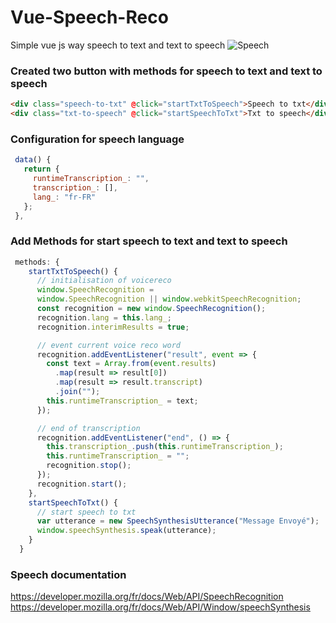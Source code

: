 # Vue-Speech-Reco
Simple vue js way speech to text and text to speech
![Speech](https://user-images.githubusercontent.com/23725255/72082949-4ee78100-3301-11ea-9f96-d74f36c8c946.PNG)

### Created two button with methods for speech to text and text to speech

```html
<div class="speech-to-txt" @click="startTxtToSpeech">Speech to txt</div>
<div class="txt-to-speech" @click="startSpeechToTxt">Txt to speech</div>

```
### Configuration for speech language


```js
 data() {
   return {
     runtimeTranscription_: "",
     transcription_: [],
     lang_: "fr-FR"
   };
 },
``` 

### Add Methods for start speech to text and text to speech


```js
 methods: {
    startTxtToSpeech() {
      // initialisation of voicereco
      window.SpeechRecognition =
      window.SpeechRecognition || window.webkitSpeechRecognition;
      const recognition = new window.SpeechRecognition();
      recognition.lang = this.lang_;
      recognition.interimResults = true;

      // event current voice reco word
      recognition.addEventListener("result", event => {
        const text = Array.from(event.results)
          .map(result => result[0])
          .map(result => result.transcript)
          .join("");
        this.runtimeTranscription_ = text;
      });

      // end of transcription
      recognition.addEventListener("end", () => {
        this.transcription_.push(this.runtimeTranscription_);
        this.runtimeTranscription_ = "";
        recognition.stop();
      });
      recognition.start();
    },
    startSpeechToTxt() {
      // start speech to txt
      var utterance = new SpeechSynthesisUtterance("Message Envoyé");
      window.speechSynthesis.speak(utterance);
    }
  }
``` 

### Speech documentation
https://developer.mozilla.org/fr/docs/Web/API/SpeechRecognition
https://developer.mozilla.org/fr/docs/Web/API/Window/speechSynthesis

